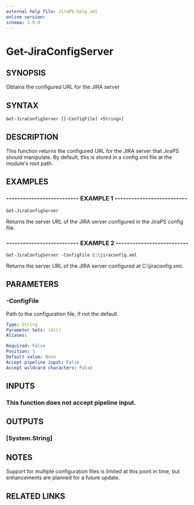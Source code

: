 ```yaml
---
external help file: JiraPS-help.xml
online version: 
schema: 2.0.0
---
```


# Get-JiraConfigServer

## SYNOPSIS
Obtains the configured URL for the JIRA server

## SYNTAX

```
Get-JiraConfigServer [[-ConfigFile] <String>]
```

## DESCRIPTION
This function returns the configured URL for the JIRA server that JiraPS should manipulate.
By default, this is stored in a config.xml file at the module's root path.

## EXAMPLES

### -------------------------- EXAMPLE 1 --------------------------
```
Get-JiraConfigServer
```

Returns the server URL of the JIRA server configured in the JiraPS config file.

### -------------------------- EXAMPLE 2 --------------------------
```
Get-JiraConfigServer -ConfigFile C:\jiraconfig.xml
```

Returns the server URL of the JIRA server configured at C:\jiraconfig.xml.

## PARAMETERS

### -ConfigFile
Path to the configuration file, if not the default.

```yaml
Type: String
Parameter Sets: (All)
Aliases: 

Required: False
Position: 1
Default value: None
Accept pipeline input: False
Accept wildcard characters: False
```

## INPUTS

### This function does not accept pipeline input.

## OUTPUTS

### [System.String]

## NOTES
Support for multiple configuration files is limited at this point in time, but enhancements are planned for a future update.

## RELATED LINKS

